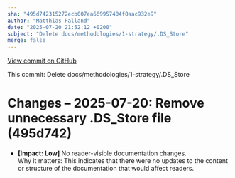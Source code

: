 ```yaml
---
sha: "495d742315272ecb007ea669957404f0aac932e9"
author: "Matthias Falland"
date: "2025-07-20 21:52:12 +0200"
subject: "Delete docs/methodologies/1-strategy/.DS_Store"
merge: false
---
```


[View commit on GitHub](https://github.com/TheTrustedAdvisor/FabricAdoptionFramework/commit/495d742315272ecb007ea669957404f0aac932e9)

This commit: Delete docs/methodologies/1-strategy/.DS_Store

# Changes – 2025-07-20: Remove unnecessary .DS_Store file (495d742)

- **[Impact: Low]** No reader-visible documentation changes.  
Why it matters: This indicates that there were no updates to the content or structure of the documentation that would affect readers.
